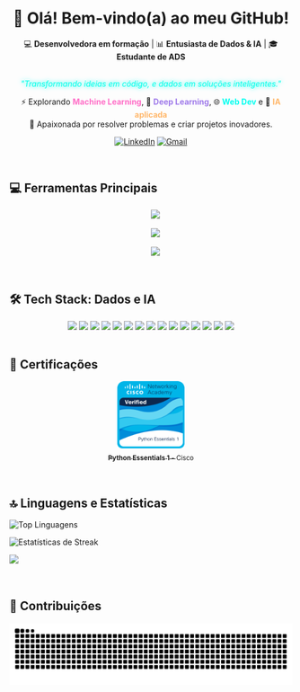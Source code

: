 <div align="center">

<h1 align="center">👋 Olá! Bem-vindo(a) ao meu GitHub!</h1>

<p align="center">
  💻 <b>Desenvolvedora em formação</b> | 
  📊 <b>Entusiasta de Dados & IA</b> | 
  🎓 <b>Estudante de ADS</b><br><br>
  
  <i style="color:#00ffea; text-shadow: 0 0 8px #00ffea;">"Transformando ideias em código, e dados em soluções inteligentes."</i>
</p>

<p align="center">
  ⚡ Explorando <b style="color:#ff6ec7;">Machine Learning</b>, 
  🔮 <b style="color:#9f7aea;">Deep Learning</b>, 
  🌐 <b style="color:#00fff0;">Web Dev</b> e 
  🚀 <b style="color:#ffb86c;">IA aplicada</b> <br>
  🎯 Apaixonada por resolver problemas e criar projetos inovadores.
</p>

</div>

<div align="center">

[![LinkedIn](https://img.shields.io/badge/💼%20LinkedIn-0A66C2?style=for-the-badge&logo=linkedin&logoColor=white)](https://www.linkedin.com/in/agatha-ruiz-757111331/)
[![Gmail](https://img.shields.io/badge/%20Gmail-D14836?style=for-the-badge&logo=gmail&logoColor=white)](mailto:agathacaracco.rz@gmail.com)

</div>

<br>

## 💻 Ferramentas Principais

<p align="center">
    <img src="https://skillicons.dev/icons?i=html,css,js,python,r,java,cs,c&perline=8&theme=light&style=flat" />
</p>

<p align="center">
    <img src="https://skillicons.dev/icons?i=git,github,vscode,docker,kubernetes,azure,aws,gcp&perline=8&theme=light&style=flat" />
</p>

<p align="center">
    <img src="https://skillicons.dev/icons?i=mysql,postgresql,mongodb,sqlite,anaconda,figma&perline=8&theme=light&style=flat" />
</p>

<br>

## 🛠️ Tech Stack: Dados e IA

<div align="center">
<img src="https://img.shields.io/badge/PyTorch-EE4C2C?style=for-the-badge&logo=pytorch&logoColor=white&colorA=D22B2B"/>
<img src="https://img.shields.io/badge/Keras-D00000?style=for-the-badge&logo=keras&logoColor=white&colorA=DC143C"/>
<img src="https://img.shields.io/badge/TensorFlow-FF6F00?style=for-the-badge&logo=tensorflow&logoColor=white&colorA=FF8C00"/>
<img src="https://img.shields.io/badge/Scikit--Learn-F7931E?style=for-the-badge&logo=scikit-learn&logoColor=white&colorA=FFA500"/>
<img src="https://img.shields.io/badge/HuggingFace-FFD233?style=for-the-badge&logo=huggingface&logoColor=black&colorA=FFB800"/>

<img src="https://img.shields.io/badge/Streamlit-FF4B4B?style=for-the-badge&logo=streamlit&logoColor=white&colorA=D22B2B"/>
<img src="https://img.shields.io/badge/OpenAI-412991?style=for-the-badge&logo=openai&logoColor=white&colorA=2E1C66"/>
<img src="https://img.shields.io/badge/LangChain-4B0082?style=for-the-badge&logo=python&logoColor=white&colorA=2B004D"/>
<img src="https://img.shields.io/badge/Matplotlib-013243?style=for-the-badge&logo=plotly&logoColor=white&colorA=6A5ACD"/>

<img src="https://img.shields.io/badge/SciPy-0C55A5?style=for-the-badge&logo=scipy&logoColor=white&colorA=4169E1"/>
<img src="https://img.shields.io/badge/Pandas-150458?style=for-the-badge&logo=pandas&logoColor=white&colorA=0000CD"/>
<img src="https://img.shields.io/badge/Plotly-3F4F75?style=for-the-badge&logo=plotly&logoColor=white&colorA=1976D2"/>
<img src="https://img.shields.io/badge/Numpy-013243?style=for-the-badge&logo=numpy&logoColor=white&colorA=1E90FF"/>
<img src="https://img.shields.io/badge/FastAPI-009688?style=for-the-badge&logo=fastapi&logoColor=white&colorA=20B2AA"/>
<img src="https://img.shields.io/badge/Yolo-A2E4B8?style=for-the-badge&logo=yolo&logoColor=black&colorA=76B98F"/>
</div>

<br>

## 📜 Certificações

<p align="center">
  <a href="https://www.credly.com/badges/f67694bb-70e2-435d-8f81-7779b8a83bc4/public_url">
    <img src="assets/images/python-essentials-1.1.png" width="120"><br>
    <sub><b>Python Essentials 1</b> - Cisco</sub>
  </a>
</p>

<br>

## 🔝 Linguagens e Estatísticas

<p align="center">

![Top Linguagens](https://github-readme-stats.vercel.app/api/top-langs/?username=AgathaCRuiz&layout=compact&hide_border=true&title_color=00ffea&text_color=00cfff&icon_color=79ff97&bg_color=30,0b0c1b,1a1f3a,0f111a)

![Estatísticas de Streak](https://github-readme-streak-stats.herokuapp.com/?user=AgathaCRuiz&hide_border=true&ring=00ffea&fire=ff6ec7&currStreakNum=00ffea&sideNums=00cfff&currStreakLabel=79ff97&sideLabels=ffffff&dates=00cfff&background=30,0b0c1b,1a1f3a,0f111a)

</p>

[![](https://visitcount.itsvg.in/api?id=AgathaCRuiz&icon=0&color=0)](https://visitcount.itsvg.in)

<br>

## 🐍 Contribuições

<p align="center">
  <img 
    alt="github contribution grid snake animation" 
    src="https://raw.githubusercontent.com/AgathaCRuiz/AgathaCRuiz/output/github-contribution-grid-snake-dark.svg"
  >
</p>
